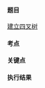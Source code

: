 #### 题目

[建立四叉树](https://leetcode-cn.com/problems/construct-quad-tree/)

#### 考点


#### 关键点


#### 执行结果


